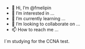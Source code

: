 - 👋 Hi, I’m @fmelipin
- 👀 I’m interested in ...
- 🌱 I’m currently learning ...
- 💞️ I’m looking to collaborate on ...
- 📫 How to reach me ...

<!---
fmelipin/fmelipin is a ✨ special ✨ repository because its `README.md` (this file) appears on your GitHub profile.
You can click the Preview link to take a look at your changes.
--->I´m studying for the CCNA test.
